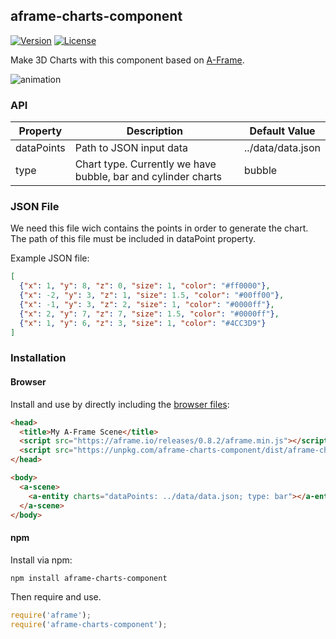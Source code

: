 ## aframe-charts-component

[![Version](http://img.shields.io/npm/v/aframe-charts-component.svg?style=flat-square)](https://npmjs.org/package/aframe-charts-component)
[![License](http://img.shields.io/npm/l/aframe-charts-component.svg?style=flat-square)](https://npmjs.org/package/aframe-charts-component)

Make 3D Charts with this component based on [A-Frame](https://aframe.io).

![animation](https://github.com/adrixp/aframe-charts-component/blob/master/img/all.gif)

### API

| Property | Description | Default Value |
| -------- | ----------- | ------------- |
| dataPoints | Path to JSON input data |  ../data/data.json  |
| type         | Chart type. Currently we have bubble, bar and cylinder charts            |  bubble             |

### JSON File
We need this file wich contains the points in order to generate the chart. The path of this file must be included in dataPoint property.

Example JSON file:

```json
[
  {"x": 1, "y": 8, "z": 0, "size": 1, "color": "#ff0000"},
  {"x": -2, "y": 3, "z": 1, "size": 1.5, "color": "#00ff00"},
  {"x": -1, "y": 3, "z": 2, "size": 1, "color": "#0000ff"},
  {"x": 2, "y": 7, "z": 7, "size": 1.5, "color": "#0000ff"},
  {"x": 1, "y": 6, "z": 3, "size": 1, "color": "#4CC3D9"}
]  
```


### Installation

#### Browser

Install and use by directly including the [browser files](dist):

```html
<head>
  <title>My A-Frame Scene</title>
  <script src="https://aframe.io/releases/0.8.2/aframe.min.js"></script>
  <script src="https://unpkg.com/aframe-charts-component/dist/aframe-charts-component.min.js"></script>
</head>

<body>
  <a-scene>
    <a-entity charts="dataPoints: ../data/data.json; type: bar"></a-entity>
  </a-scene>
</body>
```

#### npm

Install via npm:

```bash
npm install aframe-charts-component
```

Then require and use.

```js
require('aframe');
require('aframe-charts-component');
```
